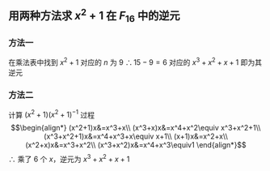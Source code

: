 ## 用两种方法求 $x^2+1$ 在 $F_{16}$ 中的逆元

### 方法一

在乘法表中找到 $x^2+1$ 对应的 $n$ 为 $9$
$\therefore 15-9=6$ 对应的 $x^3+x^2+x+1$ 即为其逆元

### 方法二

计算 $(x^2+1)(x^2+1)^{-1}$ 过程
$$\begin{align*}
(x^2+1)x&=x^3+x\\
(x^3+x)x&=x^4+x^2\equiv x^3+x^2+1\\
(x^3+x^2+1)x&=x^4+x^3+x\equiv x+1\\
(x+1)x&=x^2+x\\
(x^2+x)x&=x^3+x^2\\
(x^3+x^2)x&=x^4+x^3\equiv1
\end{align*}$$
$\therefore$ 乘了 $6$ 个 $x$，逆元为 $x^3+x^2+x+1$ 
